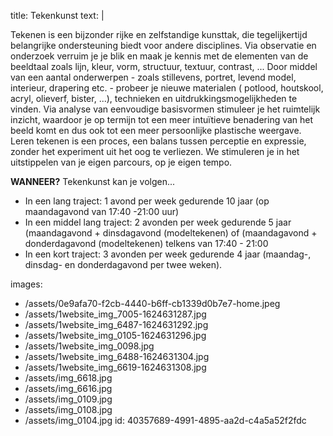 title: Tekenkunst
text: |
  <p>Tekenen is een bijzonder rijke en zelfstandige kunsttak, die tegelijkertijd belangrijke ondersteuning biedt
  voor andere disciplines. Via observatie en onderzoek
  verruim je je blik en maak je kennis met de elementen
  van de beeldtaal zoals lijn, kleur, vorm, structuur,
  textuur, contrast, ...
  Door middel van een aantal onderwerpen - zoals
  stillevens, portret, levend model, interieur, drapering
  etc. - probeer je nieuwe materialen ( potlood,
  houtskool, acryl, olieverf, bister, ...), technieken en
  uitdrukkingsmogelijkheden te vinden. Via analyse van
  eenvoudige basisvormen stimuleer je het ruimtelijk
  inzicht, waardoor je op termijn tot een meer intuïtieve
  benadering van het beeld komt en dus ook tot een
  meer persoonlijke plastische weergave.
  Leren tekenen is een proces, een balans tussen
  perceptie en expressie, zonder het experiment uit het
  oog te verliezen. We stimuleren je in het uitstippelen
  van je eigen parcours, op je eigen tempo.
  </p>
  <p>
  	<strong>WANNEER?</strong> Tekenkunst kan je volgen...
  </p>
  <ul>
  	<li>In een lang traject: 1 avond per week gedurende 10 jaar (op maandagavond van 17:40 -21:00 uur)</li>
  	<li>In een middel lang traject: 2 avonden per week gedurende 5 jaar (maandagavond + dinsdagavond (modeltekenen) of (maandagavond + donderdagavond (modeltekenen) telkens van 17:40 - 21:00</li>
  	<li>In een kort traject: 3 avonden per week gedurende 4 jaar  (maandag-, dinsdag- en donderdagavond per twee weken).</li>
  </ul>
  
images:
  - /assets/0e9afa70-f2cb-4440-b6ff-cb1339d0b7e7-home.jpeg
  - /assets/1website_img_7005-1624631287.jpg
  - /assets/1website_img_6487-1624631292.jpg
  - /assets/1website_img_0105-1624631296.jpg
  - /assets/1website_img_0098.jpg
  - /assets/1website_img_6488-1624631304.jpg
  - /assets/1website_img_6619-1624631308.jpg
  - /assets/img_6618.jpg
  - /assets/img_6616.jpg
  - /assets/img_0109.jpg
  - /assets/img_0108.jpg
  - /assets/img_0104.jpg
id: 40357689-4991-4895-aa2d-c4a5a52f2fdc
